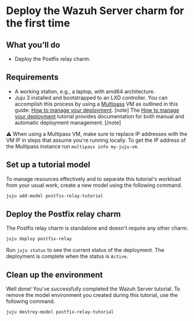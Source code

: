 # Deploy the Wazuh Server charm for the first time

## What you’ll do
- Deploy the Postfix relay charm.

## Requirements

* A working station, e.g., a laptop, with amd64 architecture.
* Juju 3 installed and bootstrapped to an LXD controller. You can accomplish
this process by using a [Multipass](https://multipass.run/) VM as outlined in this guide: [How to manage your deployment](https://documentation.ubuntu.com/juju/3.6/howto/manage-your-deployment/). 
[note]
The [How to manage your deployment](https://documentation.ubuntu.com/juju/3.6/howto/manage-your-deployment/) tutorial provides documentation for both manual and automatic deployment management.
[/note]

:warning: When using a Multipass VM, make sure to replace IP addresses with the
VM IP in steps that assume you're running locally. To get the IP address of the
Multipass instance run ```multipass info my-juju-vm```.

## Set up a tutorial model

To manage resources effectively and to separate this tutorial's workload from
your usual work, create a new model using the following command.

```bash
juju add-model postfix-relay-tutorial
```

## Deploy the Postfix relay charm

The Postfix relay charm is standalone and doesn't require any other charm.

```bash
juju deploy postfix-relay
```

Run `juju status` to see the current status of the deployment. The deployment is complete when the status is `Active`.

## Clean up the environment

Well done! You've successfully completed the Wazuh Server tutorial. To remove the
model environment you created during this tutorial, use the following command.

```bash
juju destroy-model postfix-relay-tutorial
```
